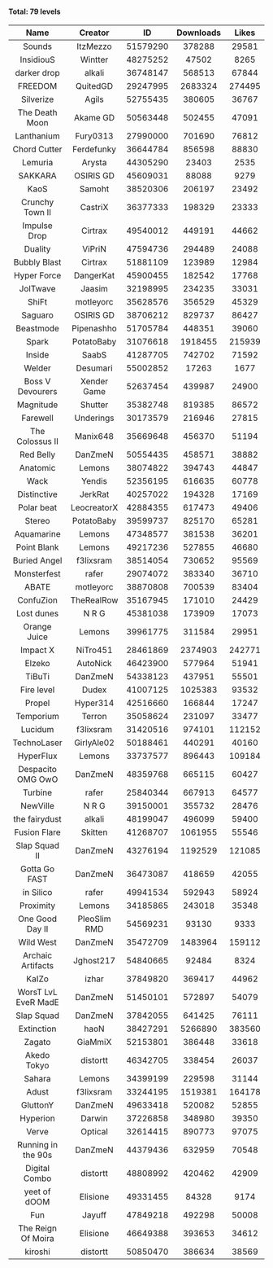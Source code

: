 #### Total: 79 levels

| Name | Creator | ID | Downloads | Likes |
|:---:|:---:|:---:|:---:|:---:|
| Sounds | ItzMezzo | 51579290 | 378288 | 29581
| InsidiouS | Wintter | 48275252 | 47502 | 8265
| darker drop | alkali | 36748147 | 568513 | 67844
| FREEDOM | QuitedGD | 29247995 | 2683324 | 274495
| Silverize | Agils | 52755435 | 380605 | 36767
| The Death Moon | Akame GD | 50563448 | 502455 | 47091
| Lanthanium | Fury0313 | 27990000 | 701690 | 76812
| Chord Cutter | Ferdefunky | 36644784 | 856598 | 88830
| Lemuria | Arysta | 44305290 | 23403 | 2535
| SAKKARA | OSIRIS GD | 45609031 | 88088 | 9279
| KaoS | Samoht | 38520306 | 206197 | 23492
| Crunchy Town II | CastriX | 36377333 | 198329 | 23333
| Impulse Drop  | Cirtrax | 49540012 | 449191 | 44662
| Duality | ViPriN | 47594736 | 294489 | 24088
| Bubbly Blast | Cirtrax | 51881109 | 123989 | 12984
| Hyper Force | DangerKat | 45900455 | 182542 | 17768
| JolTwave | Jaasim | 32198995 | 234235 | 33031
| ShiFt | motleyorc | 35628576 | 356529 | 45329
| Saguaro | OSIRIS GD | 38706212 | 829737 | 86427
| Beastmode | Pipenashho | 51705784 | 448351 | 39060
| Spark | PotatoBaby | 31076618 | 1918455 | 215939
| Inside | SaabS | 41287705 | 742702 | 71592
| Welder | Desumari | 55002852 | 17263 | 1677
| Boss V Devourers | Xender Game | 52637454 | 439987 | 24900
| Magnitude | Shutter | 35382748 | 819385 | 86572
| Farewell | Underings | 30173579 | 216946 | 27815
| The Colossus II | Manix648 | 35669648 | 456370 | 51194
| Red Belly | DanZmeN | 50554435 | 458571 | 38882
| Anatomic | Lemons | 38074822 | 394743 | 44847
| Wack | Yendis | 52356195 | 616635 | 60778
| Distinctive | JerkRat | 40257022 | 194328 | 17169
| Polar beat | LeocreatorX | 42884355 | 617473 | 49406
| Stereo | PotatoBaby | 39599737 | 825170 | 65281
| Aquamarine | Lemons | 47348577 | 381538 | 36201
| Point Blank | Lemons | 49217236 | 527855 | 46680
| Buried Angel | f3lixsram | 38514054 | 730652 | 95569
| Monsterfest | rafer | 29074072 | 383340 | 36710
| ABATE | motleyorc | 38870808 | 700539 | 83404
| ConfuZion | TheRealRow | 35167945 | 171010 | 24429
| Lost dunes | N R G | 45381038 | 173909 | 17073
| Orange Juice | Lemons | 39961775 | 311584 | 29951
| Impact X | NiTro451 | 28461869 | 2374903 | 242771
| Elzeko | AutoNick | 46423900 | 577964 | 51941
| TiBuTi | DanZmeN | 54338123 | 437951 | 55501
| Fire level | Dudex | 41007125 | 1025383 | 93532
| Propel | Hyper314 | 42516660 | 166844 | 17247
| Temporium | Terron | 35058624 | 231097 | 33477
| Lucidum | f3lixsram | 31420516 | 974101 | 112152
| TechnoLaser | GirlyAle02 | 50188461 | 440291 | 40160
| HyperFlux | Lemons | 33737577 | 896443 | 109184
| Despacito OMG OwO | DanZmeN | 48359768 | 665115 | 60427
| Turbine | rafer | 25840344 | 667913 | 64577
| NewVille | N R G | 39150001 | 355732 | 28476
| the fairydust | alkali | 48199047 | 496099 | 59400
| Fusion Flare | Skitten | 41268707 | 1061955 | 55546
| Slap Squad II | DanZmeN | 43276194 | 1192529 | 121085
| Gotta Go FAST | DanZmeN | 36473087 | 418659 | 42055
| in Silico | rafer | 49941534 | 592943 | 58924
| Proximity | Lemons | 34185865 | 243018 | 35348
| One Good Day II | PleoSlim RMD | 54569231 | 93130 | 9333
| Wild West | DanZmeN | 35472709 | 1483964 | 159112
| Archaic Artifacts | Jghost217 | 54840665 | 92484 | 8324
| KaIZo | izhar | 37849820 | 369417 | 44962
| WorsT LvL EveR MadE | DanZmeN | 51450101 | 572897 | 54079
| Slap Squad | DanZmeN | 37842055 | 641425 | 76111
| Extinction | haoN | 38427291 | 5266890 | 383560
| Zagato | GiaMmiX | 52153801 | 386448 | 33618
| Akedo Tokyo | distortt | 46342705 | 338454 | 26037
| Sahara | Lemons | 34399199 | 229598 | 31144
| Adust | f3lixsram | 33244195 | 1519381 | 164178
| GluttonY | DanZmeN | 49633418 | 520082 | 52855
| Hyperion | Darwin | 37226858 | 348980 | 39350
| Verve | Optical | 32614415 | 890773 | 97075
| Running in the 90s | DanZmeN | 44379436 | 632959 | 70548
| Digital Combo | distortt | 48808992 | 420462 | 42909
| yeet of dOOM | Elisione | 49331455 | 84328 | 9174
| Fun | Jayuff | 47849218 | 492298 | 50008
| The Reign Of Moira | Elisione | 46649388 | 393653 | 34612
| kiroshi | distortt | 50850470 | 386634 | 38569
